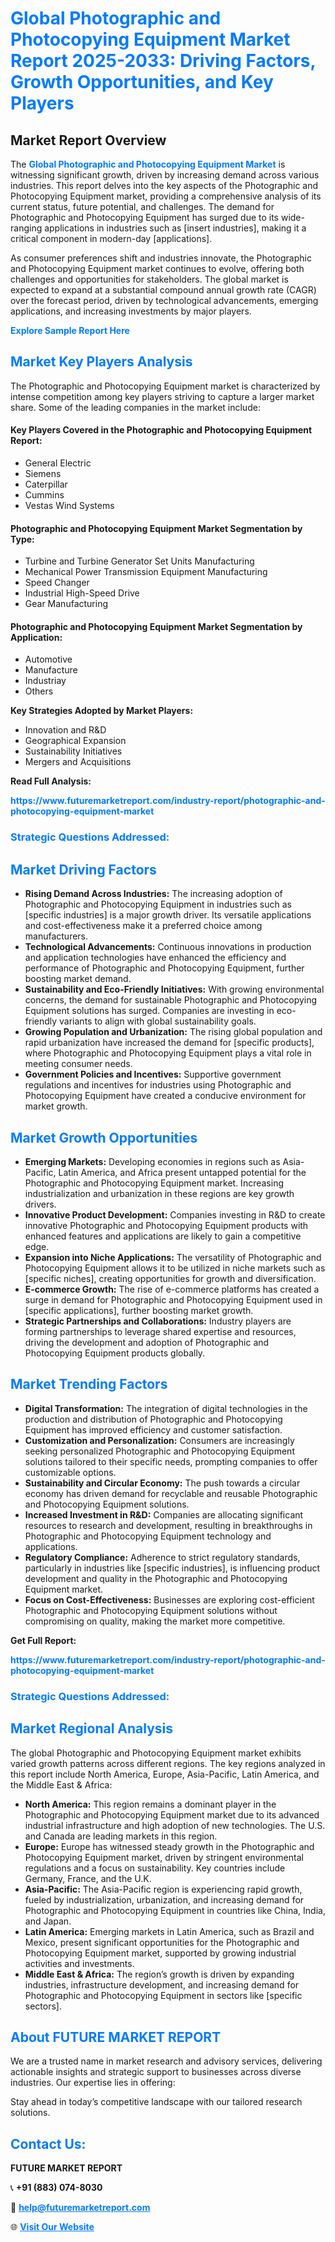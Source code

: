 <h1 style="color: #007BFF;">Global Photographic and Photocopying Equipment Market Report 2025-2033: Driving Factors, Growth Opportunities, and Key Players</h1>

<section id="overview">
<h2>Market Report Overview</h2>
<p>The <a href="https://www.futuremarketreport.com/industry-report/photographic-and-photocopying-equipment-market" style="color: #007BFF; text-decoration: none;"><strong>Global Photographic and Photocopying Equipment Market</strong></a> is witnessing significant growth, driven by increasing demand across various industries. This report delves into the key aspects of the Photographic and Photocopying Equipment market, providing a comprehensive analysis of its current status, future potential, and challenges. The demand for Photographic and Photocopying Equipment has surged due to its wide-ranging applications in industries such as [insert industries], making it a critical component in modern-day [applications].</p>
<p>As consumer preferences shift and industries innovate, the Photographic and Photocopying Equipment market continues to evolve, offering both challenges and opportunities for stakeholders. The global market is expected to expand at a substantial compound annual growth rate (CAGR) over the forecast period, driven by technological advancements, emerging applications, and increasing investments by major players.</p>
</section>

<section id="overview">
<p><a href="https://www.futuremarketreport.com/request-sample/reportId=34657" style="color: #007BFF; text-decoration: none;"><strong>Explore Sample Report Here</strong></a></p>
</section>

<section id="key-players">
<h2 style="color: #007BFF;">Market Key Players Analysis</h2>
<p>The Photographic and Photocopying Equipment market is characterized by intense competition among key players striving to capture a larger market share. Some of the leading companies in the market include:</p>
<h4>Key Players Covered in the Photographic and Photocopying Equipment Report:</h4>
<ul><li>General Electric</li><li>Siemens</li><li>Caterpillar</li><li>Cummins</li><li>Vestas Wind Systems</li></ul>
<h4>Photographic and Photocopying Equipment Market Segmentation by Type:</h4>
<ul><li>Turbine and Turbine Generator Set Units Manufacturing</li><li>Mechanical Power Transmission Equipment Manufacturing</li><li>Speed Changer</li><li>Industrial High-Speed Drive</li><li>Gear Manufacturing</li></ul>

<h4>Photographic and Photocopying Equipment Market Segmentation by Application:</h4>
<ul><li>Automotive</li><li>Manufacture</li><li>Industriay</li><li>Others</li></ul>
<p><strong>Key Strategies Adopted by Market Players:</strong></p>
<ul>
<li>Innovation and R&D</li>
<li>Geographical Expansion</li>
<li>Sustainability Initiatives</li>
<li>Mergers and Acquisitions</li>
</ul>
</section>

<section>
<p><strong>Read Full Analysis: </strong></p><a href="https://www.futuremarketreport.com/industry-report/photographic-and-photocopying-equipment-market" style="color: #007BFF; text-decoration: none;"><strong>https://www.futuremarketreport.com/industry-report/photographic-and-photocopying-equipment-market</strong></a>
<h3 style="color: #007BFF;">Strategic Questions Addressed:</h3>
</section>

<section id="driving-factors">
<h2 style="color: #007BFF;">Market Driving Factors</h2>
<ul>
<li><strong>Rising Demand Across Industries:</strong> The increasing adoption of Photographic and Photocopying Equipment in industries such as [specific industries] is a major growth driver. Its versatile applications and cost-effectiveness make it a preferred choice among manufacturers.</li>
<li><strong>Technological Advancements:</strong> Continuous innovations in production and application technologies have enhanced the efficiency and performance of Photographic and Photocopying Equipment, further boosting market demand.</li>
<li><strong>Sustainability and Eco-Friendly Initiatives:</strong> With growing environmental concerns, the demand for sustainable Photographic and Photocopying Equipment solutions has surged. Companies are investing in eco-friendly variants to align with global sustainability goals.</li>
<li><strong>Growing Population and Urbanization:</strong> The rising global population and rapid urbanization have increased the demand for [specific products], where Photographic and Photocopying Equipment plays a vital role in meeting consumer needs.</li>
<li><strong>Government Policies and Incentives:</strong> Supportive government regulations and incentives for industries using Photographic and Photocopying Equipment have created a conducive environment for market growth.</li>
</ul>
</section>

<section id="growth-opportunities">
<h2 style="color: #007BFF;">Market Growth Opportunities</h2>
<ul>
<li><strong>Emerging Markets:</strong> Developing economies in regions such as Asia-Pacific, Latin America, and Africa present untapped potential for the Photographic and Photocopying Equipment market. Increasing industrialization and urbanization in these regions are key growth drivers.</li>
<li><strong>Innovative Product Development:</strong> Companies investing in R&D to create innovative Photographic and Photocopying Equipment products with enhanced features and applications are likely to gain a competitive edge.</li>
<li><strong>Expansion into Niche Applications:</strong> The versatility of Photographic and Photocopying Equipment allows it to be utilized in niche markets such as [specific niches], creating opportunities for growth and diversification.</li>
<li><strong>E-commerce Growth:</strong> The rise of e-commerce platforms has created a surge in demand for Photographic and Photocopying Equipment used in [specific applications], further boosting market growth.</li>
<li><strong>Strategic Partnerships and Collaborations:</strong> Industry players are forming partnerships to leverage shared expertise and resources, driving the development and adoption of Photographic and Photocopying Equipment products globally.</li>
</ul>
</section>

<section id="trending-factors">
<h2 style="color: #007BFF;">Market Trending Factors</h2>
<ul>
<li><strong>Digital Transformation:</strong> The integration of digital technologies in the production and distribution of Photographic and Photocopying Equipment has improved efficiency and customer satisfaction.</li>
<li><strong>Customization and Personalization:</strong> Consumers are increasingly seeking personalized Photographic and Photocopying Equipment solutions tailored to their specific needs, prompting companies to offer customizable options.</li>
<li><strong>Sustainability and Circular Economy:</strong> The push towards a circular economy has driven demand for recyclable and reusable Photographic and Photocopying Equipment solutions.</li>
<li><strong>Increased Investment in R&D:</strong> Companies are allocating significant resources to research and development, resulting in breakthroughs in Photographic and Photocopying Equipment technology and applications.</li>
<li><strong>Regulatory Compliance:</strong> Adherence to strict regulatory standards, particularly in industries like [specific industries], is influencing product development and quality in the Photographic and Photocopying Equipment market.</li>
<li><strong>Focus on Cost-Effectiveness:</strong> Businesses are exploring cost-efficient Photographic and Photocopying Equipment solutions without compromising on quality, making the market more competitive.</li>
</ul>
</section>

<section>
<p><strong>Get Full Report: </strong></p><a href="https://www.futuremarketreport.com/industry-report/photographic-and-photocopying-equipment-market" style="color: #007BFF; text-decoration: none;"><strong>https://www.futuremarketreport.com/industry-report/photographic-and-photocopying-equipment-market</strong></a>
<h3 style="color: #007BFF;">Strategic Questions Addressed:</h3>
</section>


<section id="regional-analysis">
<h2 style="color: #007BFF;">Market Regional Analysis</h2>
<p>The global Photographic and Photocopying Equipment market exhibits varied growth patterns across different regions. The key regions analyzed in this report include North America, Europe, Asia-Pacific, Latin America, and the Middle East & Africa:</p>
<ul>
<li><strong>North America:</strong> This region remains a dominant player in the Photographic and Photocopying Equipment market due to its advanced industrial infrastructure and high adoption of new technologies. The U.S. and Canada are leading markets in this region.</li>
<li><strong>Europe:</strong> Europe has witnessed steady growth in the Photographic and Photocopying Equipment market, driven by stringent environmental regulations and a focus on sustainability. Key countries include Germany, France, and the U.K.</li>
<li><strong>Asia-Pacific:</strong> The Asia-Pacific region is experiencing rapid growth, fueled by industrialization, urbanization, and increasing demand for Photographic and Photocopying Equipment in countries like China, India, and Japan.</li>
<li><strong>Latin America:</strong> Emerging markets in Latin America, such as Brazil and Mexico, present significant opportunities for the Photographic and Photocopying Equipment market, supported by growing industrial activities and investments.</li>
<li><strong>Middle East & Africa:</strong> The region’s growth is driven by expanding industries, infrastructure development, and increasing demand for Photographic and Photocopying Equipment in sectors like [specific sectors].</li>
</ul>
</section>

<footer>
<h2 style="color: #007BFF;">About FUTURE MARKET REPORT</h2>
<p>We are a trusted name in market research and advisory services, delivering actionable insights and strategic support to businesses across diverse industries. Our expertise lies in offering:</p>

<p>Stay ahead in today’s competitive landscape with our tailored research solutions.</p>

<h2 style="color: #007BFF;">Contact Us:</h2>
<p><strong>FUTURE MARKET REPORT</strong></p>
<p>📞 <strong>+91 (883) 074-8030</strong></p>
<p>📧 <strong><a href="mailto:help@futuremarketreport.com" style="color: #007BFF;">help@futuremarketreport.com</a></strong></p>
<p>🌐 <strong><a href="https://www.futuremarketreport.com/" style="color: #007BFF;">Visit Our Website</a></strong></p>
</footer>